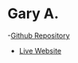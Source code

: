 # Gary A.

-[Github Repository](https://github.com/Devdadude/Final-Project)
- [Live Website](https://devdadude.github.io/Final-Project/)
